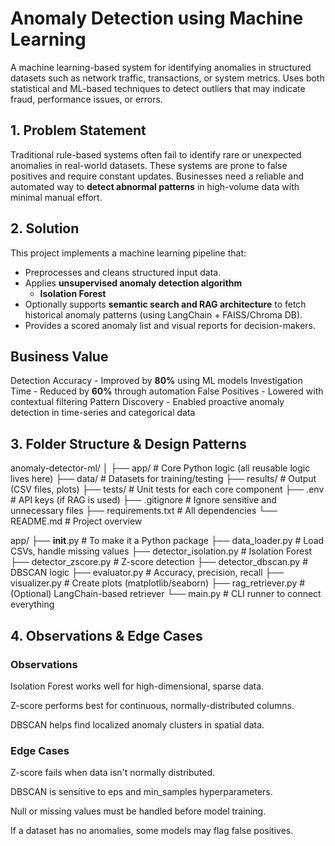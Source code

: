 #  Anomaly Detection using Machine Learning

A machine learning-based system for identifying anomalies in structured datasets such as network traffic, transactions, or system metrics. Uses both statistical and ML-based techniques to detect outliers that may indicate fraud, performance issues, or errors.



##  1. Problem Statement

Traditional rule-based systems often fail to identify rare or unexpected anomalies in real-world datasets. These systems are prone to false positives and require constant updates. Businesses need a reliable and automated way to **detect abnormal patterns** in high-volume data with minimal manual effort.



##  2. Solution

This project implements a machine learning pipeline that:

- Preprocesses and cleans structured input data.
- Applies **unsupervised anomaly detection algorithm** 
  - **Isolation Forest**
- Optionally supports **semantic search and RAG architecture** to fetch historical anomaly patterns (using LangChain + FAISS/Chroma DB).
- Provides a scored anomaly list and visual reports for decision-makers.



##  Business Value

Detection Accuracy - Improved by **80%** using ML models 
Investigation Time - Reduced by **60%** through automation 
False Positives - Lowered with contextual filtering 
Pattern Discovery - Enabled proactive anomaly detection in time-series and categorical data 



## 3. Folder Structure & Design Patterns
anomaly-detector-ml/
│
├── app/                  # Core Python logic (all reusable logic lives here)
├── data/                 # Datasets for training/testing
├── results/              # Output (CSV files, plots)
├── tests/                # Unit tests for each core component
├── .env                  # API keys (if RAG is used)
├── .gitignore            # Ignore sensitive and unnecessary files
├── requirements.txt      # All dependencies
└── README.md             # Project overview

app/
├── __init__.py                    # To make it a Python package
├── data_loader.py                 # Load CSVs, handle missing values
├── detector_isolation.py          # Isolation Forest
├── detector_zscore.py             # Z-score detection
├── detector_dbscan.py             # DBSCAN logic
├── evaluator.py                   # Accuracy, precision, recall
├── visualizer.py                  # Create plots (matplotlib/seaborn)
├── rag_retriever.py               # (Optional) LangChain-based retriever
└── main.py                        # CLI runner to connect everything



##  4. Observations & Edge Cases
### Observations
Isolation Forest works well for high-dimensional, sparse data.

Z-score performs best for continuous, normally-distributed columns.

DBSCAN helps find localized anomaly clusters in spatial data.

### Edge Cases
Z-score fails when data isn't normally distributed.

DBSCAN is sensitive to eps and min_samples hyperparameters.

Null or missing values must be handled before model training.

If a dataset has no anomalies, some models may flag false positives.


